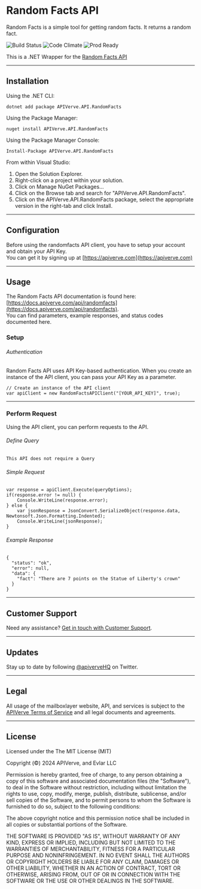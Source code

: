 Random Facts API
============

Random Facts is a simple tool for getting random facts. It returns a random fact.

![Build Status](https://img.shields.io/badge/build-passing-green)
![Code Climate](https://img.shields.io/badge/maintainability-B-purple)
![Prod Ready](https://img.shields.io/badge/production-ready-blue)

This is a .NET Wrapper for the [Random Facts API](https://apiverve.com/marketplace/api/randomfacts)

---

## Installation

Using the .NET CLI:
```
dotnet add package APIVerve.API.RandomFacts
```

Using the Package Manager:
```
nuget install APIVerve.API.RandomFacts
```

Using the Package Manager Console:
```
Install-Package APIVerve.API.RandomFacts
```

From within Visual Studio:

1. Open the Solution Explorer.
2. Right-click on a project within your solution.
3. Click on Manage NuGet Packages...
4. Click on the Browse tab and search for "APIVerve.API.RandomFacts".
5. Click on the APIVerve.API.RandomFacts package, select the appropriate version in the right-tab and click Install.


---

## Configuration

Before using the randomfacts API client, you have to setup your account and obtain your API Key.  
You can get it by signing up at [https://apiverve.com](https://apiverve.com)

---

## Usage

The Random Facts API documentation is found here: [https://docs.apiverve.com/api/randomfacts](https://docs.apiverve.com/api/randomfacts).  
You can find parameters, example responses, and status codes documented here.

### Setup

###### Authentication
Random Facts API uses API Key-based authentication. When you create an instance of the API client, you can pass your API Key as a parameter.

```
// Create an instance of the API client
var apiClient = new RandomFactsAPIClient("[YOUR_API_KEY]", true);
```

---


### Perform Request
Using the API client, you can perform requests to the API.

###### Define Query

```
This API does not require a Query
```

###### Simple Request

```
var response = apiClient.Execute(queryOptions);
if(response.error != null) {
	Console.WriteLine(response.error);
} else {
    var jsonResponse = JsonConvert.SerializeObject(response.data, Newtonsoft.Json.Formatting.Indented);
    Console.WriteLine(jsonResponse);
}
```

###### Example Response

```
{
  "status": "ok",
  "error": null,
  "data": {
    "fact": "There are 7 points on the Statue of Liberty's crown"
  }
}
```

---

## Customer Support

Need any assistance? [Get in touch with Customer Support](https://apiverve.com/contact).

---

## Updates
Stay up to date by following [@apiverveHQ](https://twitter.com/apiverveHQ) on Twitter.

---

## Legal

All usage of the mailboxlayer website, API, and services is subject to the [APIVerve Terms of Service](https://apiverve.com/terms) and all legal documents and agreements.

---

## License
Licensed under the The MIT License (MIT)

Copyright (&copy;) 2024 APIVerve, and Evlar LLC

Permission is hereby granted, free of charge, to any person obtaining a copy of this software and associated documentation files (the "Software"), to deal in the Software without restriction, including without limitation the rights to use, copy, modify, merge, publish, distribute, sublicense, and/or sell copies of the Software, and to permit persons to whom the Software is furnished to do so, subject to the following conditions:

The above copyright notice and this permission notice shall be included in all copies or substantial portions of the Software.

THE SOFTWARE IS PROVIDED "AS IS", WITHOUT WARRANTY OF ANY KIND, EXPRESS OR IMPLIED, INCLUDING BUT NOT LIMITED TO THE WARRANTIES OF MERCHANTABILITY, FITNESS FOR A PARTICULAR PURPOSE AND NONINFRINGEMENT. IN NO EVENT SHALL THE AUTHORS OR COPYRIGHT HOLDERS BE LIABLE FOR ANY CLAIM, DAMAGES OR OTHER LIABILITY, WHETHER IN AN ACTION OF CONTRACT, TORT OR OTHERWISE, ARISING FROM, OUT OF OR IN CONNECTION WITH THE SOFTWARE OR THE USE OR OTHER DEALINGS IN THE SOFTWARE.
